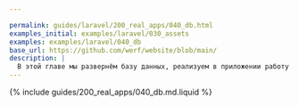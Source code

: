 ```yaml
---

permalink: guides/laravel/200_real_apps/040_db.html
examples_initial: examples/laravel/030_assets
examples: examples/laravel/040_db
base_url: https://github.com/werf/website/blob/main/
description: |
  В этой главе мы развернём базу данных, реализуем в приложении работу с БД и настроим автоматическое выполнение миграций и инициализации БД.
---
```


{% include guides/200_real_apps/040_db.md.liquid %}
